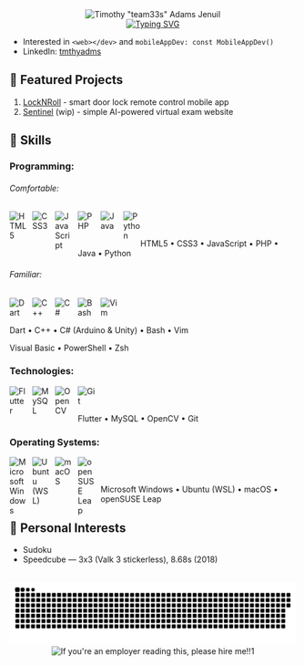 <div align="center">
  <img alt="Timothy &quot;team33s&quot; Adams Jenuil" src="https://github.com/tmthyadms/tmthyadms/assets/72775553/d929c76c-5a5a-4cf5-b920-6f79f85c4dc1" />
</div>

<div align="center">
  <a href="https://git.io/typing-svg">
    <img src="https://readme-typing-svg.herokuapp.com?font=Fira+Code&duration=3000&pause=300&color=246a73&center=true&vCenter=true&width=705&lines=Final+year+CS+(Bach.)+student;Looking+for+a+6-month+internship+opportunity!" alt="Typing SVG" style="max-width: 100%" />
  </a>
</div>

* Interested in `<web></dev>` and `mobileAppDev: const MobileAppDev()`
* LinkedIn: [tmthyadms](linkedin.com/in/tmthyadms)

## 🌟 Featured Projects
1. [LockNRoll](https://github.com/tmthyadms/locknroll) - smart door lock remote control mobile app
2. [Sentinel](https://github.com/tmthyadms/sentinel) (wip) - simple AI-powered virtual exam website


## 🚀 Skills
### Programming:
###### Comfortable:
<img alt="HTML5" align="left" width="30px" style="padding-right: 10px" src="https://cdn.jsdelivr.net/gh/devicons/devicon/icons/html5/html5-original.svg" />
<img alt="CSS3" align="left" width="30px" style="padding-right: 10px" src="https://cdn.jsdelivr.net/gh/devicons/devicon/icons/css3/css3-original.svg" />
<img alt="JavaScript" align="left" width="30px" style="padding-right: 10px" src="https://cdn.jsdelivr.net/gh/devicons/devicon/icons/javascript/javascript-original.svg" />
<img alt="PHP" align="left" width="30px" style="padding-right: 10px;" src="https://cdn.jsdelivr.net/gh/devicons/devicon/icons/php/php-original.svg" />
<img alt="Java" align="left" width="30px" style="padding-right:10px" src="https://cdn.jsdelivr.net/gh/devicons/devicon/icons/java/java-original.svg" />
<img alt="Python" align="left" width="30px" src="https://cdn.jsdelivr.net/gh/devicons/devicon/icons/python/python-original.svg" />
<br />
<br />
<p>HTML5 &bull; CSS3 &bull; JavaScript &bull; PHP &bull; Java &bull; Python</p>

###### Familiar:
<img alt="Dart" align="left" width="30px" style="padding-right: 10px" src="https://cdn.jsdelivr.net/gh/devicons/devicon/icons/dart/dart-original.svg" />
<img alt="C++" align="left" width="30px" style="padding-right: 10px" src="https://cdn.jsdelivr.net/gh/devicons/devicon/icons/cplusplus/cplusplus-original.svg" />
<img alt="C#" align="left" width="30px" style="padding-right: 10px" src="https://cdn.jsdelivr.net/gh/devicons/devicon/icons/csharp/csharp-original.svg" />
<img alt="Bash" align="left" width="30px" style="padding-right: 10px" src="https://cdn.jsdelivr.net/gh/devicons/devicon/icons/bash/bash-original.svg" />
<img alt="Vim" align="left" width="30px" style="padding-right: 10px" src="https://cdn.jsdelivr.net/gh/devicons/devicon/icons/vim/vim-original.svg" />
<br />
<br />
<p>Dart &bull; C++ &bull; C# (Arduino & Unity) &bull; Bash &bull; Vim</p>
<p>Visual Basic &bull; PowerShell &bull; Zsh</p>

### Technologies:
<img alt="Flutter" align="left" width="30px" style="padding-right: 10px" src="https://cdn.jsdelivr.net/gh/devicons/devicon/icons/flutter/flutter-original.svg" />
<img alt="MySQL" align="left" width="30px" style="padding-right: 10px" src="https://cdn.jsdelivr.net/gh/devicons/devicon/icons/mysql/mysql-original.svg" />
<img alt="OpenCV" align="left" width="30px" style="padding-right: 10px" src="https://cdn.jsdelivr.net/gh/devicons/devicon/icons/opencv/opencv-original.svg" />
<img alt="Git" align="left" width="30px" style="padding-right: 10px" src="https://cdn.jsdelivr.net/gh/devicons/devicon/icons/git/git-original.svg" />
<br />
<br />
<p>Flutter &bull; MySQL &bull; OpenCV &bull; Git</p>

### Operating Systems:
<img alt="Microsoft Windows" align="left" width="30px" style="padding-right: 10px" src="https://cdn.jsdelivr.net/gh/devicons/devicon/icons/windows8/windows8-original.svg" />
<img alt="Ubuntu (WSL)" align="left" width="30px" style="padding-right: 10px" src="https://cdn.jsdelivr.net/gh/devicons/devicon/icons/ubuntu/ubuntu-plain.svg" />
<img alt="macOS" align="left" width="30px" style="padding-right: 10px" src="https://cdn.jsdelivr.net/gh/devicons/devicon/icons/apple/apple-original.svg" />
<img alt="openSUSE Leap" align="left" width="30px" style="padding-right: 10px" src="https://cdn.jsdelivr.net/gh/devicons/devicon/icons/opensuse/opensuse-original.svg" />
<br />
<br />
<p>Microsoft Windows &bull; Ubuntu (WSL) &bull; macOS &bull; openSUSE Leap</p>

## 🎨 Personal Interests
* Sudoku
* Speedcube — 3x3 (Valk 3 stickerless), 8.68s (2018)
<br />

<div align="center">
  <img alt="Contribution Snake" src="https://github.com/tmthyadms/tmthyadms/blob/output/github-contribution-grid-snake.svg" />
</div>

<div align="center">
  <img alt="If you're an employer reading this, please hire me!!1" src="https://img.devrant.com/devrant/rant/r_1891126_B7SFP.jpg" />
</div>
